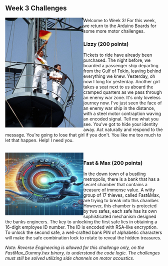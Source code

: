 ## Week 3 Challenges

<img src="https://github.com/TrustworthyComputing/csaw_esc_2024/blob/main/challenges/week3/submarine.jpg" alt="" align="left" width="250" height="350" title="Submarine">

Welcome to Week 3! For this week, we return to the Arduino Boards for some more motor challenges. 


### Lizzy (200 points)

Tickets to ride have already been purchased. The night before, we boarded a passenger ship departing from the Gulf of Tokin,  leaving behind everything we knew. Yesterday, oh now I long for yesterday. Another girl takes a seat next to us aboard the cramped quarters as we pass through an enemy war zone. It's only loveless journey now.  I've just seen the face of an enemy war ship in the distance, with a steel motor contraption waving an encoded signal. Tell me what you see. You've got to hide your identity away. Act naturally and respond to the message. You're going to lose that girl if you don't. You like me too much to let that happen. Help! I need you.

<br />
<img src="https://github.com/TrustworthyComputing/csaw_esc_2024/blob/main/challenges/week3/Fast&Max.jpg" alt="" align="left" width="250" height="200" title="FastMax">

### Fast & Max (200 points)

In the down town of a bustling metropolis, there is a bank that has a secret chamber that contains a treasure of immense value. A witty group of 17 thieves, called Fast&Max, are trying to break into this chamber. However, this chamber is protected by two safes, each safe has its own sophisticated mechanism designed the banks engineers. 
The key to unlocking the first safe lies in obtaining a 16-digit employee ID number. The ID is encoded with RSA-like encryption. To unlock the second safe, a well-crafted bank PIN of alphabetic characters will make the safe combination lock to rotate to reveal the hidden treasures.

*Note: Reverse Engineering is allowed for this challenge only, on the FastMax_Dummy.hex binary, to understand the code logic. The challenges must still be solved utilizing side channels on motor acoustics.*  
